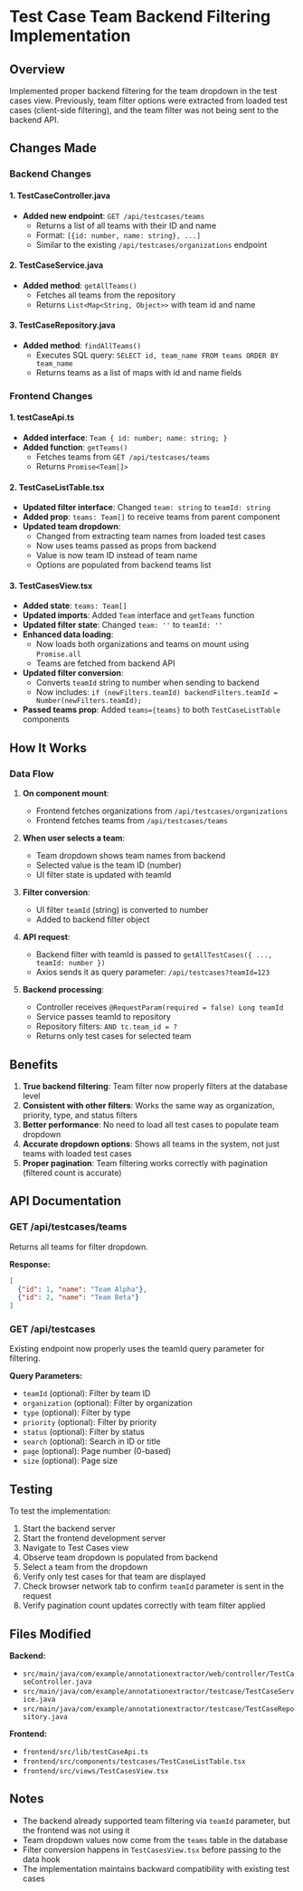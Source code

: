 # Test Case Team Backend Filtering Implementation

## Overview
Implemented proper backend filtering for the team dropdown in the test cases view. Previously, team filter options were extracted from loaded test cases (client-side filtering), and the team filter was not being sent to the backend API.

## Changes Made

### Backend Changes

#### 1. TestCaseController.java
- **Added new endpoint**: `GET /api/testcases/teams`
  - Returns a list of all teams with their ID and name
  - Format: `[{id: number, name: string}, ...]`
  - Similar to the existing `/api/testcases/organizations` endpoint

#### 2. TestCaseService.java
- **Added method**: `getAllTeams()`
  - Fetches all teams from the repository
  - Returns `List<Map<String, Object>>` with team id and name

#### 3. TestCaseRepository.java
- **Added method**: `findAllTeams()`
  - Executes SQL query: `SELECT id, team_name FROM teams ORDER BY team_name`
  - Returns teams as a list of maps with id and name fields

### Frontend Changes

#### 1. testCaseApi.ts
- **Added interface**: `Team { id: number; name: string; }`
- **Added function**: `getTeams()`
  - Fetches teams from `GET /api/testcases/teams`
  - Returns `Promise<Team[]>`

#### 2. TestCaseListTable.tsx
- **Updated filter interface**: Changed `team: string` to `teamId: string`
- **Added prop**: `teams: Team[]` to receive teams from parent component
- **Updated team dropdown**:
  - Changed from extracting team names from loaded test cases
  - Now uses teams passed as props from backend
  - Value is now team ID instead of team name
  - Options are populated from backend teams list

#### 3. TestCasesView.tsx
- **Added state**: `teams: Team[]`
- **Updated imports**: Added `Team` interface and `getTeams` function
- **Updated filter state**: Changed `team: ''` to `teamId: ''`
- **Enhanced data loading**: 
  - Now loads both organizations and teams on mount using `Promise.all`
  - Teams are fetched from backend API
- **Updated filter conversion**:
  - Converts `teamId` string to number when sending to backend
  - Now includes: `if (newFilters.teamId) backendFilters.teamId = Number(newFilters.teamId);`
- **Passed teams prop**: Added `teams={teams}` to both `TestCaseListTable` components

## How It Works

### Data Flow
1. **On component mount**:
   - Frontend fetches organizations from `/api/testcases/organizations`
   - Frontend fetches teams from `/api/testcases/teams`
   
2. **When user selects a team**:
   - Team dropdown shows team names from backend
   - Selected value is the team ID (number)
   - UI filter state is updated with teamId
   
3. **Filter conversion**:
   - UI filter `teamId` (string) is converted to number
   - Added to backend filter object
   
4. **API request**:
   - Backend filter with teamId is passed to `getAllTestCases({ ..., teamId: number })`
   - Axios sends it as query parameter: `/api/testcases?teamId=123`
   
5. **Backend processing**:
   - Controller receives `@RequestParam(required = false) Long teamId`
   - Service passes teamId to repository
   - Repository filters: `AND tc.team_id = ?`
   - Returns only test cases for selected team

## Benefits

1. **True backend filtering**: Team filter now properly filters at the database level
2. **Consistent with other filters**: Works the same way as organization, priority, type, and status filters
3. **Better performance**: No need to load all test cases to populate team dropdown
4. **Accurate dropdown options**: Shows all teams in the system, not just teams with loaded test cases
5. **Proper pagination**: Team filtering works correctly with pagination (filtered count is accurate)

## API Documentation

### GET /api/testcases/teams
Returns all teams for filter dropdown.

**Response:**
```json
[
  {"id": 1, "name": "Team Alpha"},
  {"id": 2, "name": "Team Beta"}
]
```

### GET /api/testcases
Existing endpoint now properly uses the teamId query parameter for filtering.

**Query Parameters:**
- `teamId` (optional): Filter by team ID
- `organization` (optional): Filter by organization
- `type` (optional): Filter by type
- `priority` (optional): Filter by priority
- `status` (optional): Filter by status
- `search` (optional): Search in ID or title
- `page` (optional): Page number (0-based)
- `size` (optional): Page size

## Testing

To test the implementation:

1. Start the backend server
2. Start the frontend development server
3. Navigate to Test Cases view
4. Observe team dropdown is populated from backend
5. Select a team from the dropdown
6. Verify only test cases for that team are displayed
7. Check browser network tab to confirm `teamId` parameter is sent in the request
8. Verify pagination count updates correctly with team filter applied

## Files Modified

**Backend:**
- `src/main/java/com/example/annotationextractor/web/controller/TestCaseController.java`
- `src/main/java/com/example/annotationextractor/testcase/TestCaseService.java`
- `src/main/java/com/example/annotationextractor/testcase/TestCaseRepository.java`

**Frontend:**
- `frontend/src/lib/testCaseApi.ts`
- `frontend/src/components/testcases/TestCaseListTable.tsx`
- `frontend/src/views/TestCasesView.tsx`

## Notes

- The backend already supported team filtering via `teamId` parameter, but the frontend was not using it
- Team dropdown values now come from the `teams` table in the database
- Filter conversion happens in `TestCasesView.tsx` before passing to the data hook
- The implementation maintains backward compatibility with existing test cases

